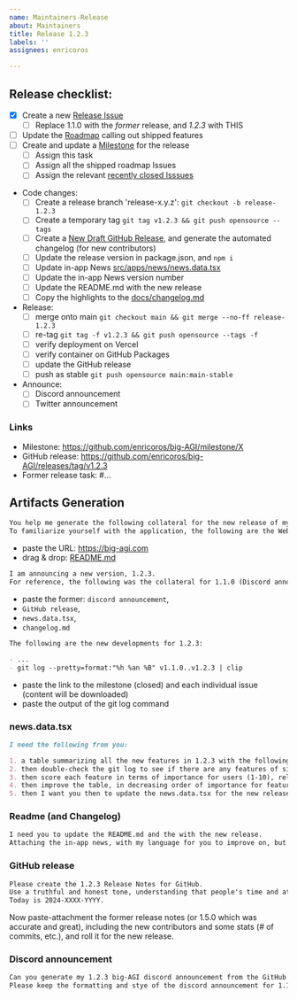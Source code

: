```yaml
---
name: Maintainers-Release
about: Maintainers
title: Release 1.2.3
labels: ''
assignees: enricoros

---
```


## Release checklist:

- [x] Create a new [Release Issue](https://github.com/enricoros/big-AGI/issues/new?assignees=enricoros&projects=enricoros/4&template=maintainers-release.md&title=Release+1.2.3)
  - [ ] Replace 1.1.0 with the _former_ release, and _1.2.3_ with THIS
- [ ] Update the [Roadmap](https://github.com/users/enricoros/projects/4/views/2) calling out shipped features
- [ ] Create and update a [Milestone](https://github.com/enricoros/big-agi/milestones) for the release
  - [ ] Assign this task
  - [ ] Assign all the shipped roadmap Issues
  - [ ] Assign the relevant [recently closed Isssues](https://github.com/enricoros/big-agi/issues?q=is%3Aclosed+sort%3Aupdated-desc)
- Code changes:
  - [ ] Create a release branch 'release-x.y.z': `git checkout -b release-1.2.3`
  - [ ] Create a temporary tag `git tag v1.2.3 && git push opensource --tags`
  - [ ] Create a [New Draft GitHub Release](https://github.com/enricoros/big-agi/releases/new), and generate the automated changelog (for new contributors)
  - [ ] Update the release version in package.json, and `npm i`
  - [ ] Update in-app News [src/apps/news/news.data.tsx](/src/apps/news/news.data.tsx)
  - [ ] Update the in-app News version number
  - [ ] Update the README.md with the new release
  - [ ] Copy the highlights to the [docs/changelog.md](/docs/changelog.md)
- Release:
  - [ ] merge onto main `git checkout main && git merge --no-ff release-1.2.3`
  - [ ] re-tag `git tag -f v1.2.3 && git push opensource --tags -f`
  - [ ] verify deployment on Vercel
  - [ ] verify container on GitHub Packages
  - [ ] update the GitHub release
  - [ ] push as stable `git push opensource main:main-stable`
- Announce:
  - [ ] Discord announcement
  - [ ] Twitter announcement

### Links

- Milestone: https://github.com/enricoros/big-AGI/milestone/X
- GitHub release: https://github.com/enricoros/big-AGI/releases/tag/v1.2.3
- Former release task: #...

## Artifacts Generation

```markdown
You help me generate the following collateral for the new release of my opensource application called big-AGI. The new release is 1.2.3.
To familiarize yourself with the application, the following are the Website and the GitHub README.md.
```

- paste the URL: https://big-agi.com
- drag & drop: [README.md](https://raw.githubusercontent.com/enricoros/big-AGI/main/README.md)

```markdown
I am announcing a new version, 1.2.3.
For reference, the following was the collateral for 1.1.0 (Discord announcement, GitHub Release, in-app-news file news.data.tsx).
```

- paste the former: `discord announcement`,
- `GitHub release`,
- `news.data.tsx`,
- `changelog.md`

```markdown
The following are the new developments for 1.2.3:

- ...
- git log --pretty=format:"%h %an %B" v1.1.0..v1.2.3 | clip
```

- paste the link to the milestone (closed) and each individual issue (content will be downloaded)
- paste the output of the git log command

### news.data.tsx

```markdown
I need the following from you:

1. a table summarizing all the new features in 1.2.3 with the following columns: 4 words description (exactly what it is), short description, usefulness (what it does for the user), significance, link to the issue number (not the commit)), which will be used for the artifacts later
2. then double-check the git log to see if there are any features of significance that are not in the table
3. then score each feature in terms of importance for users (1-10), relative impact of the feature (1-10, where 10 applies to the broadest user base), and novelty and uniqueness (1-10, where 10 is truly unique and novel from what exists already) 
4. then improve the table, in decreasing order of importance for features, fixing any detail that's missing, in particular check if there are commits of significance from a user or developer point of view, which are not contained in the table
5. then I want you then to update the news.data.tsx for the new release
```

### Readme (and Changelog)

```markdown
I need you to update the README.md and the with the new release.
Attaching the in-app news, with my language for you to improve on, but keep the tone.
```

### GitHub release

```markdown
Please create the 1.2.3 Release Notes for GitHub.
Use a truthful and honest tone, understanding that people's time and attention span is short.
Today is 2024-XXXX-YYYY.
```

Now paste-attachment the former release notes (or 1.5.0 which was accurate and great), including the new contributors and
some stats (# of commits, etc.), and roll it for the new release.

### Discord announcement

```markdown
Can you generate my 1.2.3 big-AGI discord announcement from the GitHub Release announcement?
Please keep the formatting and stye of the discord announcement for 1.1.0, but with the new messaging above.
```
